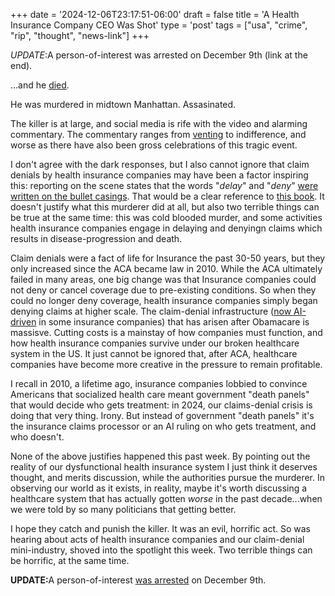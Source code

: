 +++
date = '2024-12-06T23:17:51-06:00'
draft = false
title = 'A Health Insurance Company CEO Was Shot'
type = 'post'
tags = ["usa", "crime", "rip", "thought", "news-link"]
+++

<i>UPDATE</i>:A person-of-interest was arrested on December 9th (link at the end).

...and he <a href="https://www.nytimes.com/2024/12/06/nyregion/unitedhealthcare-brian-thompson-shooting.html">died</a>. <br />

He was murdered in midtown Manhattan. Assasinated.<br />

The killer is at large, and social media is rife with the video and alarming commentary.  The commentary ranges from <a href="https://www.npr.org/sections/shots-health-news/2024/12/06/nx-s1-5217736/brian-thompson-unitedhealthcare-ceo-social-media">venting</a> to indifference, and worse as there have also been gross celebrations of this tragic event. <br />

I don't agree with the dark responses, but I also cannot ignore that claim denials by health insurance companies may have been a factor inspiring this: reporting on the scene states that the words "<i>delay</i>" and "<i>deny</i>" <a href="https://www.cbsnews.com/newyork/news/unitedhealthcare-ceo-brian-thompson-murder-words-written-on-shell-casings/">were written on the bullet casings</a>. That would be a clear reference to <a href="https://www.amazon.com/Delay-Deny-Defend-Insurance-Companies/dp/1591843154">this book</a>. It doesn't justify what this murderer did at all, but also two terrible things can be true at the same time: this was cold blooded murder, and some activities health insurance companies engage in delaying and denyingn claims which results in disease-progression and death. <br />

Claim denials were a fact of life for Insurance the past 30-50 years, but they only increased since the ACA became law in 2010. While the ACA ultimately failed in many areas, one big change was that Insurance companies could not deny or cancel coverage due to pre-existing conditions. So when they could no longer deny coverage, health insurance companies simply began denying claims at higher scale.  The claim-denial infrastructure (<a href="https://www.newsweek.com/hospitals-are-reporting-more-insurance-denials-ai-driving-them-1977706">now AI-driven</a> in some insurance companies) that has arisen after Obamacare is massisve. Cutting costs is a mainstay of how companies must function, and how health insurance companies survive under our broken healthcare system in the US. It just cannot be ignored that, after ACA, healthcare companies have become more creative in the pressure to remain profitable.<br />  

I recall in 2010, a lifetime ago, insurance companies lobbied to convince Americans that socialized health care meant government "death panels" that would decide who gets treatment: in 2024, our claims-denial crisis is doing that very thing. Irony.  But instead of government "death panels" it's the insurance claims processor or an AI ruling on who gets treatment, and who doesn't. <br />

None of the above justifies happened this past week. By pointing out the reality of our dysfunctional health insurance system I just think it deserves thought, and merits discussion, while the authorities pursue the murderer.  In observing our world as it exists, in reality, maybe it's worth discussing a healthcare system that has actually gotten <i>worse</i> in the past decade...when we were told by so many politicians that getting better.<br />  

I hope they catch and punish the killer.  It was an evil, horrific act. So was hearing about acts of health insurance companies and our claim-denial mini-industry, shoved into the spotlight this week. Two terrible things can be horrific, at the same time.<br />

<b>UPDATE:</b>A person-of-interest <a href="https://www.theguardian.com/us-news/live/2024/dec/09/unitedhealthcare-ceo-shooting-brian-thompson-suspect-police-latest-updates">was arrested</a> on December 9th.